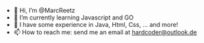 - 👋 Hi, I’m @MarcReetz
- 🌱 I’m currently learning Javascript and GO 
- 🧠 I have some experience in Java, Html, Css, ... and more!
- 📫 How to reach me: send me an email at hardcoder@outlook.de

<!---
MarcReetz/MarcReetz is a ✨ special ✨ repository because its `README.md` (this file) appears on your GitHub profile.
You can click the Preview link to take a look at your changes.
--->
